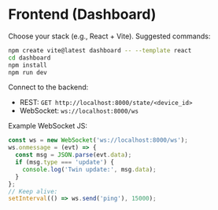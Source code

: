 # Frontend (Dashboard)

Choose your stack (e.g., React + Vite). Suggested commands:

```bash
npm create vite@latest dashboard -- --template react
cd dashboard
npm install
npm run dev
```

Connect to the backend:
- REST: `GET http://localhost:8000/state/<device_id>`
- WebSocket: `ws://localhost:8000/ws`

Example WebSocket JS:
```js
const ws = new WebSocket('ws://localhost:8000/ws');
ws.onmessage = (evt) => {
  const msg = JSON.parse(evt.data);
  if (msg.type === 'update') {
    console.log('Twin update:', msg.data);
  }
};
// Keep alive:
setInterval(() => ws.send('ping'), 15000);
```
